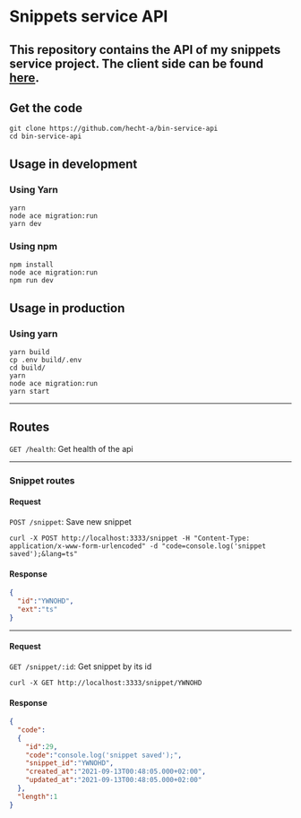 # Snippets service API
This repository contains the API of my snippets service project.
The client side can be found [here](https://github.com/hecht-a/bin-service-client).
---
## Get the code
```shell
git clone https://github.com/hecht-a/bin-service-api
cd bin-service-api
```

## Usage in development
### Using Yarn
```shell
yarn
node ace migration:run
yarn dev
```

### Using npm
```shell
npm install
node ace migration:run
npm run dev
```

## Usage in production
### Using yarn
```shell
yarn build
cp .env build/.env
cd build/
yarn
node ace migration:run
yarn start
```
---
## Routes
`GET /health`: Get health of the api

---
### Snippet routes
#### Request
`POST /snippet`: Save new snippet
```text
curl -X POST http://localhost:3333/snippet -H "Content-Type: application/x-www-form-urlencoded" -d "code=console.log('snippet saved');&lang=ts"
```
#### Response
```json
{
  "id":"YWNOHD",
  "ext":"ts"
}
```
---
#### Request
`GET /snippet/:id`: Get snippet by its id
```text
curl -X GET http://localhost:3333/snippet/YWNOHD
```
#### Response
```json
{
  "code": 
  {
    "id":29,
    "code":"console.log('snippet saved');",
    "snippet_id":"YWNOHD",
    "created_at":"2021-09-13T00:48:05.000+02:00",
    "updated_at":"2021-09-13T00:48:05.000+02:00"
  },
  "length":1
}
```
